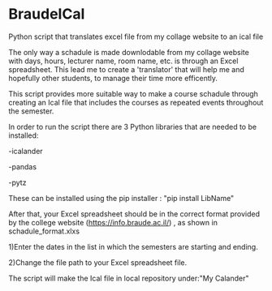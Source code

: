# BraudeICal
Python script that translates excel file from my collage website to an ical file  

The only way a schadule is made downlodable from my collage website with days, hours, lecturer name, room name, etc. is through an Excel spreadsheet. This lead me to create a 'translator' that will help me and hopefully other students, to manage their time more efficently. 

This script provides more suitable way to make a course schadule through creating an Ical file that includes the courses as repeated events throughout the semester. 

In order to run the script there are 3 Python libraries that are needed to be installed:

-icalander

-pandas

-pytz

These can be installed using the pip installer : "pip install LibName" 

After that, your Excel spreadsheet should be in the correct format provided by the college website (https://info.braude.ac.il/) , as shown in schadule_format.xlxs


1)Enter the dates in the list in which the semesters are starting and ending.

2)Change the file path to your Excel spreadsheet file.

The script will make the Ical file in local repository under:"My Calander"
